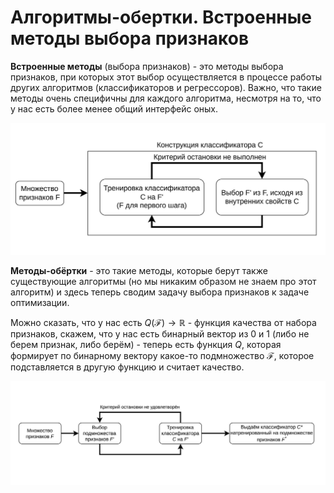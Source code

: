 # Алгоритмы-обертки. Встроенные методы выбора признаков

**Встроенные методы** (выбора признаков) - это методы выбора признаков, при которых этот выбор осуществляется в процессе работы других алгоритмов (классификаторов и регрессоров). Важно, что такие методы очень специфичны для каждого алгоритма, несмотря на то, что у нас есть более менее общий интерфейс оных.

![Встроенный метод](assets/embedded.png)

**Методы-обёртки** - это такие методы, которые берут также существующие алгоритмы (но мы никаким образом не знаем про этот алгоритм) и здесь теперь сводим задачу выбора признаков к задаче оптимизации.

Можно сказать, что у нас есть $Q(\mathcal{F}) \to \mathbb{R}$ - функция качества от набора признаков, скажем, что у нас есть бинарный вектор из $0$ и $1$ (либо не берем признак, либо берём) - теперь есть функция $Q$, которая формирует по бинарному вектору какое-то подмножество $\mathcal{F}$, которое подставляется в другую функцию и считает качество.

![Метод-обёртки](assets/wrapper.png)
